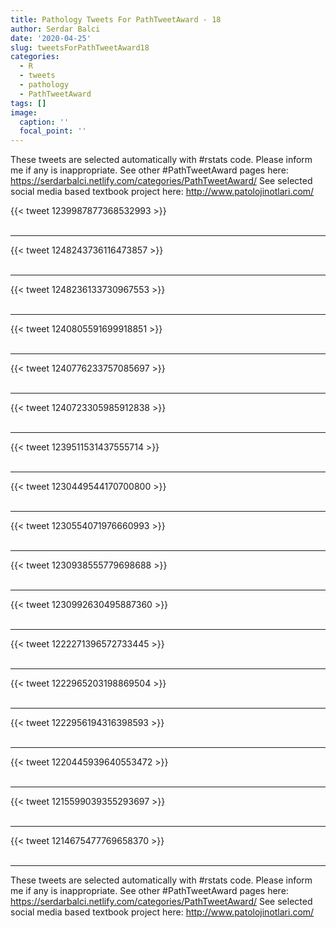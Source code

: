 ```yaml
---
title: Pathology Tweets For PathTweetAward - 18
author: Serdar Balci
date: '2020-04-25'
slug: tweetsForPathTweetAward18
categories:
  - R
  - tweets
  - pathology
  - PathTweetAward
tags: []
image:
  caption: ''
  focal_point: ''
---
```



These tweets are selected automatically with #rstats code. Please inform me if any is inappropriate.
See other #PathTweetAward pages here: https://serdarbalci.netlify.com/categories/PathTweetAward/ 
See selected social media based textbook project here: http://www.patolojinotlari.com/

{{< tweet 1239987877368532993 >}}
<br>
<br>
<hr>
{{< tweet 1248243736116473857 >}}
<br>
<br>
<hr>
{{< tweet 1248236133730967553 >}}
<br>
<br>
<hr>
{{< tweet 1240805591699918851 >}}
<br>
<br>
<hr>
{{< tweet 1240776233757085697 >}}
<br>
<br>
<hr>
{{< tweet 1240723305985912838 >}}
<br>
<br>
<hr>
{{< tweet 1239511531437555714 >}}
<br>
<br>
<hr>
{{< tweet 1230449544170700800 >}}
<br>
<br>
<hr>
{{< tweet 1230554071976660993 >}}
<br>
<br>
<hr>
{{< tweet 1230938555779698688 >}}
<br>
<br>
<hr>
{{< tweet 1230992630495887360 >}}
<br>
<br>
<hr>
{{< tweet 1222271396572733445 >}}
<br>
<br>
<hr>
{{< tweet 1222965203198869504 >}}
<br>
<br>
<hr>
{{< tweet 1222956194316398593 >}}
<br>
<br>
<hr>
{{< tweet 1220445939640553472 >}}
<br>
<br>
<hr>
{{< tweet 1215599039355293697 >}}
<br>
<br>
<hr>
{{< tweet 1214675477769658370 >}}
<br>
<br>
<hr>


These tweets are selected automatically with #rstats code. Please inform me if any is inappropriate.
See other #PathTweetAward pages here: https://serdarbalci.netlify.com/categories/PathTweetAward/ 
See selected social media based textbook project here: http://www.patolojinotlari.com/
